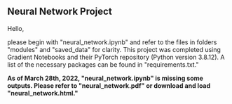 ## Neural Network Project
Hello,  

please begin with "neural_network.ipynb" and refer to the files in folders "modules" and "saved_data" for clarity. This project was completed using Gradient Notebooks and their PyTorch repository (Python version 3.8.12). A list of the necessary packages can be found in "requirements.txt."

**As of March 28th, 2022, "neural_network.ipynb" is missing some outputs. Please refer to "neural_network.pdf" or download and load "neural_network.html."**
